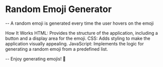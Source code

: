 # Random Emoji Generator

-- A random emoji is generated every time the user hovers on the emoji

How It Works
HTML: Provides the structure of the application, including a button and a display area for the emoji.
CSS: Adds styling to make the application visually appealing.
JavaScript: Implements the logic for generating a random emoji from a predefined list.

-- Enjoy generating emojis! 🎉
